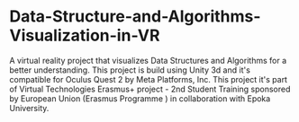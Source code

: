 # Data-Structure-and-Algorithms-Visualization-in-VR
A virtual reality project that visualizes Data Structures and Algorithms for a better understanding. This project is build using Unity 3d and it's compatible for Oculus Quest 2 by Meta Platforms, Inc. This project it's part of Virtual Technologies Erasmus+ project - 2nd Student Training sponsored by European Union (Erasmus Programme ) in collaboration with Epoka University.

